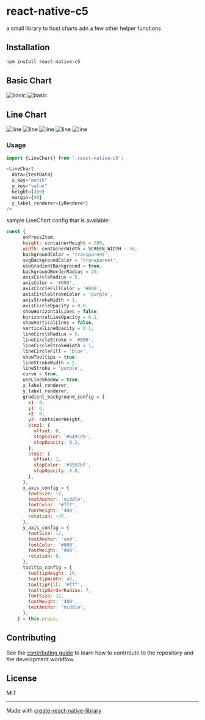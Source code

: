 # react-native-c5

a  small library to host charts adn a few other helper functions

## Installation

```sh
npm install react-native-c5
```

## Basic Chart
![basic](images/01-basic-chart.png)
![basic](images/02-Basic-Chart_lines.png)

## Line Chart
![line](images/03-line-chart-basic.png)
![line](images/04-line-chart-curve.png)
![line](images/05-line-chart-gradient.png)
![line](images/06-line-chart-tooltips.png)
![line](images/07-line-chart-rotation.png)

### Usage

```js
import {LineChart} from '.react-native-c5';

<LineChart
  data={testData}
  x_key="month"
  y_key="value"
  height={300}
  margin={40}
  y_label_renderer={yRenderer}
/>
```

sample LineChart config that is available:

```js
const {
      onPressItem,
      height: containerHeight = 300,
      width: containerWidth = SCREEN_WIDTH - 50,
      backgroundColor = 'transparent',
      svgBackgroundColor = 'transparent',
      useGradientBackground = true,
      backgroundBorderRadius = 20,
      axisCircleRadius = 5,
      axisColor = '#000',
      axisCircleFillColor = '#000',
      axisCircleStrokeColor = 'purple',
      axisStrokeWidth = 1,
      axisCircleOpacity = 0.8,
      showHorizontalLines = false,
      horizontalLineOpacity = 0.1,
      showVerticalLines = false,
      verticalLineOpacity = 0.1,
      lineCircleRadius = 5,
      lineCircleStroke = '#000',
      lineCircleStrokeWidth = 1,
      lineCircleFill = 'blue',
      showTooltips = true,
      lineStrokeWidth = 2,
      lineStroke = 'purple',
      curve = true,
      useLineShadow = true,
      x_label_renderer,
      y_label_renderer,
      gradient_background_config = {
        x1: 0,
        y1: 0,
        x2: 0,
        y2: containerHeight,
        stop1: {
          offset: 0,
          stopColor: '#6491d9',
          stopOpacity: 0.3,
        },
        stop2: {
          offset: 1,
          stopColor: '#3557bf',
          stopOpacity: 0.8,
        },
      },
      x_axis_config = {
        fontSize: 12,
        textAnchor: 'middle',
        fontColor: '#fff',
        fontWeight: '400',
        rotation: -45,
      },
      y_axis_config = {
        fontSize: 12,
        textAnchor: 'end',
        fontColor: '#000',
        fontWeight: '400',
        rotation: 0,
      },
      tooltip_config = {
        tooltipHeight: 20,
        tooltipWidth: 40,
        tooltipFill: '#fff',
        tooltipBorderRadius: 7,
        fontSize: 12,
        fontWeight: '400',
        textAnchor: 'middle',
      },
    } = this.props;
```

## Contributing

See the [contributing guide](CONTRIBUTING.md) to learn how to contribute to the repository and the development workflow.

## License

MIT

---

Made with [create-react-native-library](https://github.com/callstack/react-native-builder-bob)
